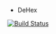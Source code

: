 * DeHex


[![Build Status](https://travis-ci.org/stormogulen/dehex.svg?branch=master)](https://travis-ci.org/stormogulen/dehex)
